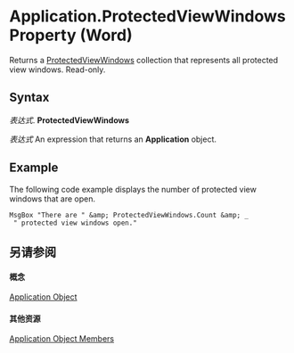 
# Application.ProtectedViewWindows Property (Word)

Returns a [ProtectedViewWindows](62c2f4d5-1080-548e-730b-388308144dfe.md) collection that represents all protected view windows. Read-only.


## Syntax

 _表达式_. **ProtectedViewWindows**

 _表达式_ An expression that returns an **Application** object.


## Example

The following code example displays the number of protected view windows that are open.


```
MsgBox "There are " &amp; ProtectedViewWindows.Count &amp; _ 
 " protected view windows open."
```


## 另请参阅


#### 概念


[Application Object](d1cf6f8f-4e88-bf01-93b4-90a83f79cb44.md)
#### 其他资源


[Application Object Members](http://msdn.microsoft.com/library/71669f1e-65f1-b0f1-b67d-355dfdbebe50%28Office.15%29.aspx)